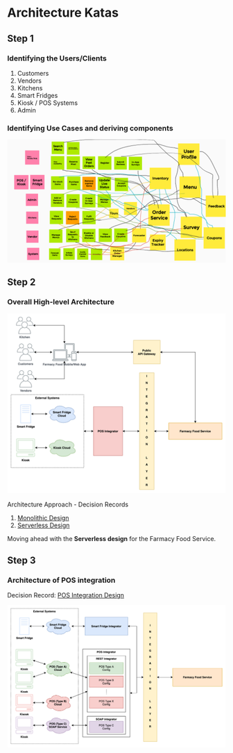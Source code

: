 # Architecture Katas

## Step 1
### Identifying the Users/Clients
1. Customers
2. Vendors
3. Kitchens
4. Smart Fridges
5. Kiosk / POS Systems
6. Admin

### Identifying Use Cases and deriving components
![Use-Case Analysis](image/FarmacyFoods_UseCase_Analysis.png)

## Step 2
### Overall High-level Architecture

![High Level Architecture Diagram](image/OverallArchitectureDiagram.png)

Architecture Approach - Decision Records
1. [Monolithic Design](ADRs/monolithic-approach.md)
2. [Serverless Design](ADRs/serverless-approach.md)

Moving ahead with the **Serverless design** for the Farmacy Food Service.

## Step 3
### Architecture of POS integration

Decision Record: [POS Integration Design](ADRs/pos-integration.md)

![POS Integration Architecture Diagram](image/POSIntegrationArchitectureDiagram.png)
